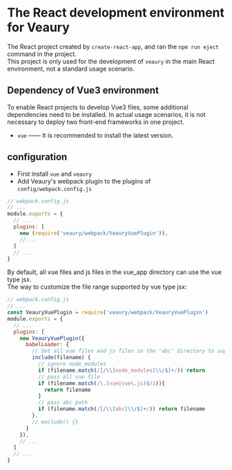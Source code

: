 # The React development environment for Veaury  
The React project created by `create-react-app`, and ran the `npm run eject` command in the project.  
This project is only used for the development of `veaury` in the main React environment, not a standard usage scenario.  
## Dependency of Vue3 environment  
To enable React projects to develop Vue3 files, some additional dependencies need to be installed. In actual usage scenarios, it is not necessary to deploy two front-end frameworks in one project.   
- `vue` —— It is recommended to install the latest version.   
## configuration
- First install `vue` and `veaury`
- Add Veaury's webpack plugin to the plugins of `config/webpack.config.js`  
```js
// webpack.config.js
// ...
module.exports = {
  // ...
  plugins: [
    new (require('veaury/webpack/VeauryVuePlugin')),
    // ...
  ]
  // ...
}
```
By default, all vue files and js files in the vue_app directory can use the vue type jsx.  
The way to customize the file range supported by vue type jsx:  
```js
// webpack.config.js
// ...
const VeauryVuePlugin = require('veaury/webpack/VeauryVuePlugin')
module.exports = {
  // ...
  plugins: [
    new VeauryVuePlugin({
      babelLoader: {
        // Set all vue files and js files in the 'abc' directory to support vue type jsx
        include(filename) {
          // ignore node_modules
          if (filename.match(/[/\\]node_modules[\\/$]+/)) return
          // pass all vue file
          if (filename.match(/\.(vue|vue\.js)$/i)){
            return filename
          }
          // pass abc path
          if (filename.match(/[/\\]abc[\\/$]+/)) return filename
        },
        // exclude() {}
      }
    }),
    // ...
  ]
  // ...
}
```
